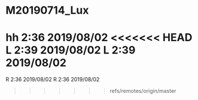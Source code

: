 # M20190714_Lux
hh
2:36 2019/08/02
<<<<<<< HEAD
L 2:39 2019/08/02
L 2:39 2019/08/02
=======
R 2:36 2019/08/02
R 2:36 2019/08/02
>>>>>>> refs/remotes/origin/master
